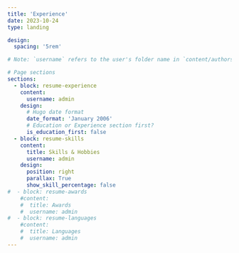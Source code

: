 ```yaml
---
title: 'Experience'
date: 2023-10-24
type: landing

design:
  spacing: '5rem'

# Note: `username` refers to the user's folder name in `content/authors/`

# Page sections
sections:
  - block: resume-experience
    content:
      username: admin
    design:
      # Hugo date format
      date_format: 'January 2006'
      # Education or Experience section first?
      is_education_first: false
  - block: resume-skills
    content:
      title: Skills & Hobbies
      username: admin
    design:
      position: right
      parallax: True
      show_skill_percentage: false
#  - block: resume-awards
    #content:
    #  title: Awards
    #  username: admin
#  - block: resume-languages
    #content:
    #  title: Languages
    #  username: admin
---
```

